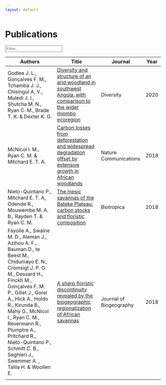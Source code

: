 ```yaml
---
layout: default
---
```


<!--- scripts --->
<script src="{{ site.baseurl }}/scripts/filter_table.js"></script>
<script src="{{ site.baseurl }}/scripts/jquery.tablesorter.js"></script>
<script>
    $(function(){
      $("#myTable").tablesorter({ sortList: [[3,1]],
     		headerTemplate: '{content}{icon}' });
    });
</script>

# Publications

<!--- table starts --->
<input class="filter" id='myInput' onkeyup='filterTable()' type='text' placeholder="Filter...">

 <table class="publications tablesorter" id="myTable">
	 <thead>
	 <tr id='tableHeader'>
		 <th>Authors</th>
		 <th>Title</th>
		 <th>Journal</th>
		 <th>Year</th>
	 </tr>
	 </thead>
	 <tbody id='tableBody'>
	 <tr>
		 <td class="paper_authors_title">Godlee J. L., Gonçalves F. M., Tchamba J. J., Chisingui A. V., Muledi J. I., Shutcha M. N., Ryan C. M., Brade T. K. & Dexter K. G.</td>
		 <td class="paper_authors_title"><a href="https://dx.doi.org/10.3390/d12040140" target="_blank">Diversity and structure of an arid woodland in southwest Angola, with comparison to the wider miombo ecoregion</a></td>
		 <td class="paper_journal">Diversity</td>
		 <td class="paper_year">2020</td>
	 </tr>
	 <tr>
		 <td class="paper_authors_title">McNicol I. M., Ryan C. M. & Mitchard E. T. A.</td>
		 <td class="paper_authors_title"><a href="https://www.nature.com/articles/s41467-018-05386-z" target="_blank">Carbon losses from deforestation and widespread degradation offset by extensive growth in African woodlands</a></td>
		 <td class="paper_journal">Nature Communications</td>
		 <td class="paper_year">2018</td>
	 </tr>
	 <tr>
		 <td class="paper_authors_title">Nieto-Quintano P., Mitchard E. T. A, Odende R., Mouwembe M. A. B., Rayden T. & Ryan C. M.</td>
		 <td class="paper_authors_title"><a href="https://doi.org/10.1111/btp.12606" target="_blank">The mesic savannas of the Bateke Plateau: carbon stocks and floristic composition</a></td>
		 <td class="paper_journal">Biotropica</td>
		 <td class="paper_year">2018</td>
	 </tr>
	 <tr>
		 <td class="paper_authors_title">Fayolle A., Swaine M. D., Aleman J., Azihou A. F., Bauman D., te Beest M., Chidumayo E. N., Cromsigt J. P. G. M., Dessard H., Finckh M., Gonçalves F. M. P., Gillet J., Gorel A., Hick A., Holdo R., Kirunda B., Mahy G., McNicol I., Ryan C. M., Revermann R., Plumptre A., Pritchard R., Nieto-Quintano P., Schmitt C. B., Seghieri J., Swemmer A. , Talila H. & Woollen E.</td> 
		 <td class="paper_authors_title"><a href="https://doi.org/10.1111/jbi.13475" target="_blank">A sharp floristic discontinuity revealed by the biogeographic regionalization of African savannas</a></td>
		 <td class="paper_journal">Journal of Biogeography</td>
		 <td class="paper_year">2018</td>
	 </tr>
	 <tr>
		 <td class="paper_authors_title"></td>
		 <td class="paper_authors_title"></td>
		 <td class="paper_journal"></td>
		 <td class="paper_year"></td>
	 </tr>
	 </tbody>
 </table>
